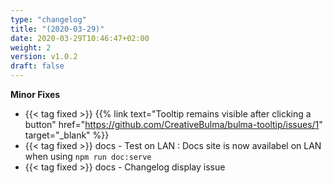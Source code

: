 ```yaml
---
type: "changelog"
title: "(2020-03-29)"
date: 2020-03-29T10:46:47+02:00
weight: 2
version: v1.0.2
draft: false
---
```


**Minor Fixes**
- {{< tag fixed >}} {{% link text="Tooltip remains visible after clicking a button" href="https://github.com/CreativeBulma/bulma-tooltip/issues/1" target="_blank" %}}
- {{< tag fixed >}} docs - Test on LAN : Docs site is now availabel on LAN when using `npm run doc:serve`
- {{< tag fixed >}} docs - Changelog display issue
